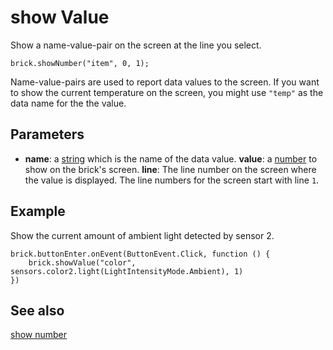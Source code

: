 # show Value

Show a name-value-pair on the screen at the line you select.

```sig
brick.showNumber("item", 0, 1);
```

Name-value-pairs are used to report data values to the screen. If you want to show the current temperature on the screen, you might use `"temp"` as the data name for the the value.

## Parameters

* **name**: a [string](/types/string) which is the name of the data value.
**value**: a [number](/types/number) to show on the brick's screen.
**line**: The line number on the screen where the value is displayed. The line numbers for the screen start with line `1`.

## Example

Show the current amount of ambient light detected by sensor 2.

```blocks
brick.buttonEnter.onEvent(ButtonEvent.Click, function () {
    brick.showValue("color", sensors.color2.light(LightIntensityMode.Ambient), 1)
})
```

## See also

[show number](/reference/brick/show-number)